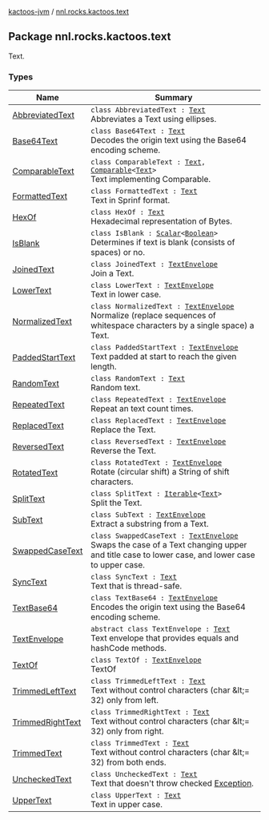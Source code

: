 [kactoos-jvm](../index.md) / [nnl.rocks.kactoos.text](./index.md)

## Package nnl.rocks.kactoos.text

Text.

### Types

| Name | Summary |
|---|---|
| [AbbreviatedText](-abbreviated-text/index.md) | `class AbbreviatedText : `[`Text`](../nnl.rocks.kactoos/-text/index.md)<br>Abbreviates a Text using ellipses. |
| [Base64Text](-base64-text/index.md) | `class Base64Text : `[`Text`](../nnl.rocks.kactoos/-text/index.md)<br>Decodes the origin text using the Base64 encoding scheme. |
| [ComparableText](-comparable-text/index.md) | `class ComparableText : `[`Text`](../nnl.rocks.kactoos/-text/index.md)`, `[`Comparable`](https://kotlinlang.org/api/latest/jvm/stdlib/kotlin/-comparable/index.html)`<`[`Text`](../nnl.rocks.kactoos/-text/index.md)`>`<br>Text implementing Comparable. |
| [FormattedText](-formatted-text/index.md) | `class FormattedText : `[`Text`](../nnl.rocks.kactoos/-text/index.md)<br>Text in Sprinf format. |
| [HexOf](-hex-of/index.md) | `class HexOf : `[`Text`](../nnl.rocks.kactoos/-text/index.md)<br>Hexadecimal representation of Bytes. |
| [IsBlank](-is-blank/index.md) | `class IsBlank : `[`Scalar`](../nnl.rocks.kactoos/-scalar/index.md)`<`[`Boolean`](https://kotlinlang.org/api/latest/jvm/stdlib/kotlin/-boolean/index.html)`>`<br>Determines if text is blank (consists of spaces) or no. |
| [JoinedText](-joined-text/index.md) | `class JoinedText : `[`TextEnvelope`](-text-envelope/index.md)<br>Join a Text. |
| [LowerText](-lower-text/index.md) | `class LowerText : `[`TextEnvelope`](-text-envelope/index.md)<br>Text in lower case. |
| [NormalizedText](-normalized-text/index.md) | `class NormalizedText : `[`TextEnvelope`](-text-envelope/index.md)<br>Normalize (replace sequences of whitespace characters by a single space) a Text. |
| [PaddedStartText](-padded-start-text/index.md) | `class PaddedStartText : `[`TextEnvelope`](-text-envelope/index.md)<br>Text padded at start to reach the given length. |
| [RandomText](-random-text/index.md) | `class RandomText : `[`Text`](../nnl.rocks.kactoos/-text/index.md)<br>Random text. |
| [RepeatedText](-repeated-text/index.md) | `class RepeatedText : `[`TextEnvelope`](-text-envelope/index.md)<br>Repeat an text count times. |
| [ReplacedText](-replaced-text/index.md) | `class ReplacedText : `[`TextEnvelope`](-text-envelope/index.md)<br>Replace the Text. |
| [ReversedText](-reversed-text/index.md) | `class ReversedText : `[`TextEnvelope`](-text-envelope/index.md)<br>Reverse the Text. |
| [RotatedText](-rotated-text/index.md) | `class RotatedText : `[`TextEnvelope`](-text-envelope/index.md)<br>Rotate (circular shift) a String of shift characters. |
| [SplitText](-split-text/index.md) | `class SplitText : `[`Iterable`](https://kotlinlang.org/api/latest/jvm/stdlib/kotlin.collections/-iterable/index.html)`<`[`Text`](../nnl.rocks.kactoos/-text/index.md)`>`<br>Split the Text. |
| [SubText](-sub-text/index.md) | `class SubText : `[`TextEnvelope`](-text-envelope/index.md)<br>Extract a substring from a Text. |
| [SwappedCaseText](-swapped-case-text/index.md) | `class SwappedCaseText : `[`TextEnvelope`](-text-envelope/index.md)<br>Swaps the case of a Text changing upper and title case to lower case, and lower case to upper case. |
| [SyncText](-sync-text/index.md) | `class SyncText : `[`Text`](../nnl.rocks.kactoos/-text/index.md)<br>Text that is thread-safe. |
| [TextBase64](-text-base64/index.md) | `class TextBase64 : `[`TextEnvelope`](-text-envelope/index.md)<br>Encodes the origin text using the Base64 encoding scheme. |
| [TextEnvelope](-text-envelope/index.md) | `abstract class TextEnvelope : `[`Text`](../nnl.rocks.kactoos/-text/index.md)<br>Text envelope that provides equals and hashCode methods. |
| [TextOf](-text-of/index.md) | `class TextOf : `[`TextEnvelope`](-text-envelope/index.md)<br>TextOf |
| [TrimmedLeftText](-trimmed-left-text/index.md) | `class TrimmedLeftText : `[`Text`](../nnl.rocks.kactoos/-text/index.md)<br>Text without control characters (char &amp;lt;= 32) only from left. |
| [TrimmedRightText](-trimmed-right-text/index.md) | `class TrimmedRightText : `[`Text`](../nnl.rocks.kactoos/-text/index.md)<br>Text without control characters (char &amp;lt;= 32) only from right. |
| [TrimmedText](-trimmed-text/index.md) | `class TrimmedText : `[`Text`](../nnl.rocks.kactoos/-text/index.md)<br>Text without control characters (char &amp;lt;= 32) from both ends. |
| [UncheckedText](-unchecked-text/index.md) | `class UncheckedText : `[`Text`](../nnl.rocks.kactoos/-text/index.md)<br>Text that doesn't throw checked [Exception](https://kotlinlang.org/api/latest/jvm/stdlib/kotlin/-exception/index.html). |
| [UpperText](-upper-text/index.md) | `class UpperText : `[`Text`](../nnl.rocks.kactoos/-text/index.md)<br>Text in upper case. |
